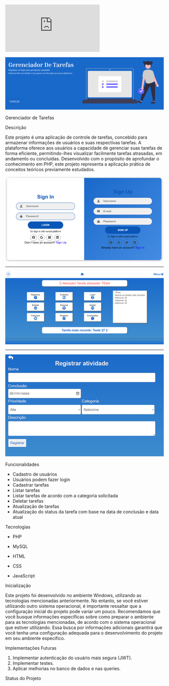 ![Screwdriver Wrench](https://cdnjs.cloudflare.com/ajax/libs/font-awesome/5.15.4/css/solid.min.css)

![](public/assets/img/home.png)

<i class="fa-solid fa-link"></i> Gerenciador de Tarefas

<i class="fa-solid fa-book-open"></i> Descrição

Este projeto é uma aplicação de controle de tarefas, concebido para armazenar informações de usuários e suas respectivas tarefas. A plataforma oferece aos usuários a capacidade de gerenciar suas tarefas de forma eficiente, permitindo-lhes visualizar facilmente tarefas atrasadas, em andamento ou concluídas. Desenvolvido com o propósito de aprofundar o conhecimento em PHP, este projeto representa a aplicação prática de conceitos teóricos previamente estudados.

![](public/assets/img/loginReadme.png)
_______________________________________
![](public/assets/img/indexReadme.png)
____________________________________________
![](public/assets/img/registrarTarefasReadme.png)

<i class="fa-solid fa-screwdriver-wrench"></i> Funcionalidades

* Cadastro de usuários
* Usuários podem fazer login
* Cadastrar tarefas
* Listar tarefas
* Listar tarefas de acordo com a categoria solicitada
* Deletar tarefas
* Atualização de tarefas
* Atualização do status da tarefa com base na data de conclusão e data atual

<i class="fas fa-code"></i> Tecnologias 

* PHP  

* MySQL  

* HTML  

* CSS  

* JavaScript  


<i class="fas fa-hourglass-start"></i> Inicialização


Este projeto foi desenvolvido no ambiente Windows, utilizando as tecnologias mencionadas anteriormente. No entanto, se você estiver utilizando outro sistema operacional, é importante ressaltar que a configuração inicial do projeto pode variar um pouco. Recomendamos que você busque informações específicas sobre como preparar o ambiente para as tecnologias mencionadas, de acordo com o sistema operacional que estiver utilizando. Essa busca por informações adicionais garantirá que você tenha uma configuração adequada para o desenvolvimento do projeto em seu ambiente específico.

<i class="fa-solid fa-link"></i> Implementações Futuras

1. Implementar autenticação do usuário mais segura (JWT).
2. Implementar testes.
3. Aplicar melhorias no banco de dados e nas queries.

Status do Projeto

